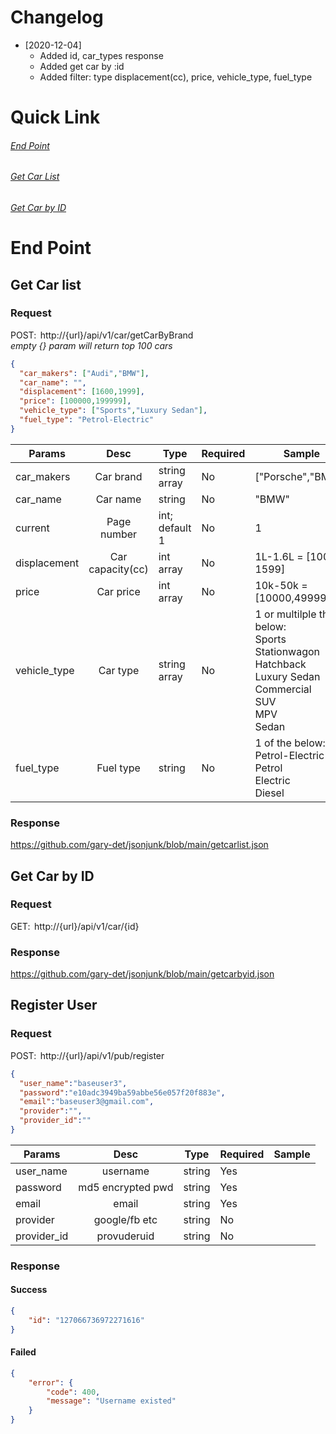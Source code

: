 # Changelog
* [2020-12-04]
  * Added id, car_types response 
  * Added get car by :id 
  * Added filter: type displacement(cc), price, vehicle_type, fuel_type 
  
# Quick Link
###### [End Point](#end-point)
###### [Get Car List](#get-car-list)
###### [Get Car by ID](#get-car-by-id)
  
# End Point

## Get Car list
### Request
POST:  http://{url}/api/v1/car/getCarByBrand 
<br>*empty {} param will return top 100 cars*
```json
{ 
  "car_makers": ["Audi","BMW"], 
  "car_name": "", 
  "displacement": [1600,1999], 
  "price": [100000,199999], 
  "vehicle_type": ["Sports","Luxury Sedan"], 
  "fuel_type": "Petrol-Electric" 
} 
```

| Params         | Desc             | Type            |Required  |Sample             
| -------------- |:----------------:| ---------------| --------| ------------------
|car_makers      |Car brand         | string array    | No       | ["Porsche","BMW"] 
|car_name        |Car name          | string          | No       | "BMW" 
|current         |Page number       | int; default 1  | No       | 1 
|displacement    |Car capacity(cc)  | int array       | No       | 1L-1.6L = [1000, 1599] 
|price           |Car price         | int array       | No       | 10k-50k = [10000,49999]
|vehicle_type    |Car type          | string array    | No       | 1 or multilple the below: <br>Sports<br>Stationwagon<br>Hatchback<br>Luxury Sedan<br>Commercial<br>SUV<br>MPV<br>Sedan
|fuel_type       |Fuel type         | string          | No       | 1 of the below: <br>Petrol-Electric<br>Petrol<br>Electric<br>Diesel<br>


### Response
https://github.com/gary-det/jsonjunk/blob/main/getcarlist.json 

## Get Car by ID
### Request
GET:  http://{url}/api/v1/car/{id} 

### Response
https://github.com/gary-det/jsonjunk/blob/main/getcarbyid.json 

## Register User
### Request
POST:  http://{url}/api/v1/pub/register
```json
{
  "user_name":"baseuser3",
  "password":"e10adc3949ba59abbe56e057f20f883e",
  "email":"baseuser3@gmail.com",
  "provider":"",
  "provider_id":""
} 
```

| Params         | Desc             | Type            |Required  |Sample             
| -------------- |:----------------:| ---------------| --------| ------------------
|user_name       |username          | string         | Yes      | 
|password        |md5 encrypted pwd | string         | Yes       | 
|email           |email             | string         | Yes       |
|provider        |google/fb etc     | string         | No       | 
|provider_id     |provuderuid       | string         | No       | 
 
### Response
#### Success
```json
{
    "id": "127066736972271616"
}
```
#### Failed
```json
{
    "error": {
        "code": 400,
        "message": "Username existed"
    }
} 
```

